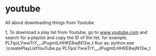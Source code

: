 # youtube
All about downloading things from Youtube

1, To download a play list from Youtube, go to www.youtube.com and search for a playlist and copy the ID of the list, for example, PLTqoLYwwTrY__JPugmtLHHKE8wjN13w_t
Run as: python.exe .\createPlayListYouTube.py PLTqoLYwwTrY__JPugmtLHHKE8wjN13w_t
